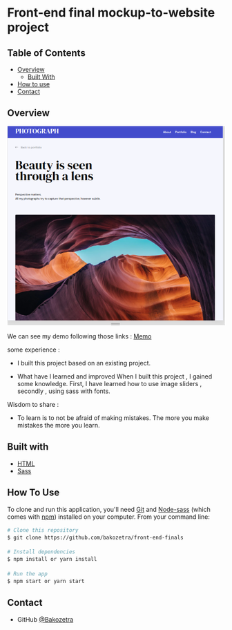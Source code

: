 # Front-end final mockup-to-website project

<!-- TABLE OF CONTENTS -->

## Table of Contents

- [Overview](#overview)
  - [Built With](#built-with)
- [How to use](#how-to-use)
- [Contact](#contact)

<!-- OVERVIEW -->

## Overview

![screenshote](photograph.png)

We can see my demo following those links :
<a href="https://front-end-finals.netlify.app/"> Memo</a>

some experience :

- I built this project based on an existing project.

- What have I learned and improved
  When I built this project , I gained some knowledge. First, I have learned how to use image sliders , secondly , using sass with fonts.

Wisdom to share :

- To learn is to not be afraid of making mistakes. The more you make mistakes the more you learn.

## Built with

<!-- This section should list any major frameworks that you built your project using. Here are a few examples.-->

- [HTML](https://html.com/)
- [Sass](https://sass-lang.com/guide)

## How To Use

To clone and run this application, you'll need [Git](https://git-scm.com) and [Node-sass](https://docs.npmjs.com/cli/v6/commands/npm-install) (which comes with [npm](http://npmjs.com)) installed on your computer. From your command line:

```bash
# Clone this repository
$ git clone https://github.com/bakozetra/front-end-finals

# Install dependencies
$ npm install or yarn install

# Run the app
$ npm start or yarn start
```

## Contact

- GitHub [@Bakozetra](https://github.com/bakozetra)
